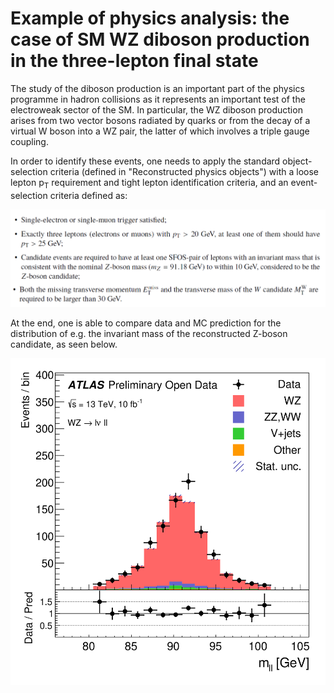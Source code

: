 # Example of physics analysis: the case of SM WZ diboson production in the three-lepton final state

The study of the diboson production is an important part of the physics programme in hadron collisions as it represents an important test of the electroweak sector of the SM. In particular, the WZ diboson production arises from two vector bosons radiated by quarks or from the decay of a virtual W boson into a WZ pair, the latter of which involves a triple gauge coupling.

In order to identify these events, one needs to apply the standard object-selection criteria (defined in "Reconstructed physics objects") with a loose lepton p<sub>T</sub> requirement and tight lepton identification criteria, and an event-selection criteria defined as:

![path](pictures/TL1.png)

At the end, one is able to compare data and MC prediction for the distribution of e.g. the invariant mass of the reconstructed Z-boson candidate, as seen below.

![path](pictures/fig_07g.png)
